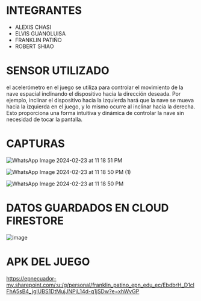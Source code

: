 # INTEGRANTES
- ALEXIS CHASI
- ELVIS GUANOLUISA
- FRANKLIN PATIÑO
- ROBERT SHIAO
# SENSOR UTILIZADO

el acelerómetro en el juego  se utiliza para controlar el movimiento de la nave espacial inclinando el dispositivo hacia la dirección deseada. Por ejemplo, inclinar el dispositivo hacia la izquierda hará que la nave se mueva hacia la izquierda en el juego, y lo mismo ocurre al inclinar hacia la derecha. Esto proporciona una forma intuitiva y dinámica de controlar la nave sin necesidad de tocar la pantalla.

# CAPTURAS

![WhatsApp Image 2024-02-23 at 11 18 51 PM](https://github.com/AlexisChasi/juegoMoviles/assets/117754026/0126606e-8b1c-4db2-a363-2d5b0933c3a8)


![WhatsApp Image 2024-02-23 at 11 18 50 PM (1)](https://github.com/AlexisChasi/juegoMoviles/assets/117754026/d80a32ff-0289-4a2c-aae2-83f767c381c0)


![WhatsApp Image 2024-02-23 at 11 18 50 PM](https://github.com/AlexisChasi/juegoMoviles/assets/117754026/4d3ad7a4-f502-41b7-8709-535f4efeea2e)
# DATOS GUARDADOS EN CLOUD FIRESTORE

![image](https://github.com/AlexisChasi/juegoMoviles/assets/117754026/8e4cee89-1cd7-44eb-b740-7da13b6ac110)

# APK DEL JUEGO 

https://epnecuador-my.sharepoint.com/:u:/g/personal/franklin_patino_epn_edu_ec/EbdbrH_D1clFhA5sB4_jgIUBS1DtMujJNPjL14d-q1jSDw?e=xhWvGP
